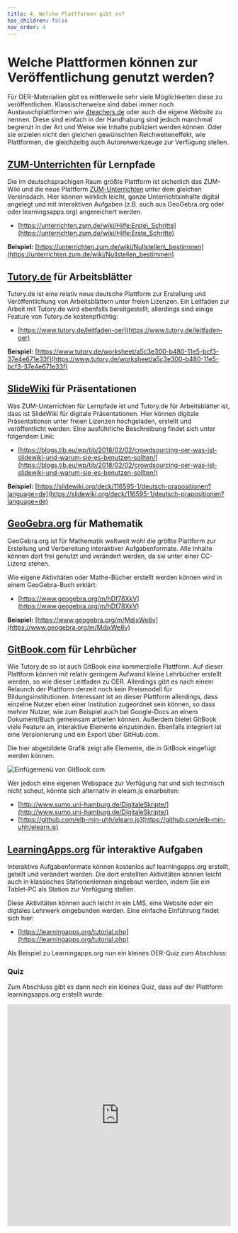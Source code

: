 ```yaml
---
title: 4. Welche Plattformen gibt es?
has_children: false
nav_order: 4
---
```


# Welche Plattformen können zur Veröffentlichung genutzt werden?

Für OER-Materialien gibt es mittlerweile sehr viele Möglichkeiten diese zu veröffentlichen. Klassischerweise sind dabei immer noch Austauschplattformen wie [4teachers.de](www.4teachers.de) oder auch die eigene Website zu nennen. Diese sind einfach in der Handhabung sind jedoch manchmal begrenzt in der Art und Weise wie Inhalte publiziert werden können. Oder sie erzielen nicht den gleichen gewünschten Reichweiteneffekt, wie Plattformen, die gleichzeitig auch Autorenwerkzeuge zur Verfügung stellen.

## [ZUM-Unterrichten](https://unterrichten.zum.de/wiki/Hauptseite) für Lernpfade

Die im deutschsprachigen Raum größte Plattform ist sicherlich das ZUM-Wiki und die neue Plattform [ZUM-Unterrichten](https://unterrichten.zum.de/wiki/Hauptseite) unter dem gleichen Vereinsdach. Hier können wirklich leicht, ganze Unterrichtsinhalte digital angelegt und mit interaktiven Aufgaben \(z.B. auch aus GeoGebra.org oder oder learningsapps.org\) angereichert werden.

* [https://unterrichten.zum.de/wiki/Hilfe:Erste\_Schritte](https://unterrichten.zum.de/wiki/Hilfe:Erste_Schritte)

**Beispiel:** [https://unterrichten.zum.de/wiki/Nullstellen\_bestimmen](https://unterrichten.zum.de/wiki/Nullstellen_bestimmen)

## [Tutory.de](https://www.tutory.de/) für Arbeitsblätter

Tutory.de ist eine relativ neue deutsche Plattform zur Erstellung und Veröffentlichung von Arbeitsblättern unter freien Lizenzen. Ein Leitfaden zur Arbeit mit Tutory.de wird ebenfalls bereitgestellt, allerdings sind einige Feature von Tutory.de kostenpflichtig:

* [https://www.tutory.de/leitfaden-oer](https://www.tutory.de/leitfaden-oer)

**Beispiel:** [https://www.tutory.de/worksheet/a5c3e300-b480-11e5-bcf3-37e4e671e33f](https://www.tutory.de/worksheet/a5c3e300-b480-11e5-bcf3-37e4e671e33f)

## [SlideWiki](https://www.slidewiki.org) für Präsentationen

Was ZUM-Unterrichten für Lernpfade ist und Tutory.de für Arbeitsblätter ist, dass ist SlideWiki für digitale Präsentationen. Hier können digitale Präsentationen unter freien Lizenzen hochgeladen, erstellt und veröffentlicht werden. EIne ausführliche Beschreibung findet sich unter folgendem Link:

* [https://blogs.tib.eu/wp/tib/2018/02/02/crowdsourcing-oer-was-ist-slidewiki-und-warum-sie-es-benutzen-sollten/](https://blogs.tib.eu/wp/tib/2018/02/02/crowdsourcing-oer-was-ist-slidewiki-und-warum-sie-es-benutzen-sollten/)

**Beispiel:** [https://slidewiki.org/deck/116595-1/deutsch-prapositionen?language=de](https://slidewiki.org/deck/116595-1/deutsch-prapositionen?language=de)

## [GeoGebra.org](https://www.geogebra.org) für Mathematik

GeoGebra.org ist für Mathematik weltweit wohl die größte Plattform zur Erstellung und Verbereitung interaktiver Aufgabenformate. Alle Inhalte können dort frei genutzt und verändert werden, da sie unter einer CC-Lizenz stehen.

Wie eigene Aktivitäten oder Mathe-Bücher erstellt werden können wird in einem GeoGebra-Buch erklärt:

* [https://www.geogebra.org/m/hDf78XkV](https://www.geogebra.org/m/hDf78XkV)

**Beispiel:** [https://www.geogebra.org/m/MdjxWe8v](https://www.geogebra.org/m/MdjxWe8v)

## [GitBook.com](https://www.gitbook.com) für Lehrbücher

Wie Tutory.de so ist auch GitBook eine kommerzielle Plattform. Auf dieser Plattform können mit relativ geringem Aufwand kleine Lehrbücher erstellt werden, so wie dieser Leitfaden zu OER. Allerdings gibt es nach einem Relaunch der Plattform derzeit noch kein Preismodell für Bildungsinstitutionen. Interessant ist an dieser Plattform allerdings, dass einzelne Nutzer eben einer Institution zugeordnet sein können, so dass mehrer Nutzer, wie zum Beispiel auch bei Google-Docs an einem Dokument/Buch gemeinsam arbeiten können. Außerdem bietet GitBook viele Feature an, interaktive Elemente einzubinden. Ebenfalls integriert ist eine Versionierung und ein Export über GitHub.com.

Die hier abgebildete Grafik zeigt alle Elemente, die in GitBook eingefügt werden können.

![Einf&#xFC;gemen&#xFC; von GitBook.com](https://budumlu.github.io/OER-Leitfaden/assets/bildschirmfoto-2019-03-05-um-12.09.52.png)

Wer jedoch eine eigenen Webspace zur Verfügung hat und sich technisch nicht scheut, könnte sich alternativ in elearn.js einarbeiten:

* [http://www.sumo.uni-hamburg.de/DigitaleSkripte/](http://www.sumo.uni-hamburg.de/DigitaleSkripte/)
* [https://github.com/elb-min-uhh/elearn.js](https://github.com/elb-min-uhh/elearn.js)

## [LearningApps.org](https://learningapps.org/) für interaktive Aufgaben

Interaktive Aufgabenformate können kostenlos auf learningapps.org erstellt, geteilt und verändert werden. Die dort erstellten Aktivitäten können leicht auch in klassisches Stationenlernen eingebaut werden, indem Sie ein Tablet-PC als Station zur Verfügung stellen.

Diese Aktivitäten können auch leicht in ein LMS, eine Website oder ein digtales Lehrwerk eingebunden werden. Eine einfache Einführung findet sich hier:

* [https://learningapps.org/tutorial.php](https://learningapps.org/tutorial.php)

Als Beispiel zu Learningapps.org nun ein kleines OER-Quiz zum Abschluss:

### Quiz

Zum Abschluss gibt es dann noch ein kleines Quiz, dass auf der Plattform learningsapps.org erstellt wurde:

<iframe src="https://learningapps.org/watch?app=3035085" style="border:0px;width:100%;height:500px" webkitallowfullscreen="true" mozallowfullscreen="true"></iframe>
